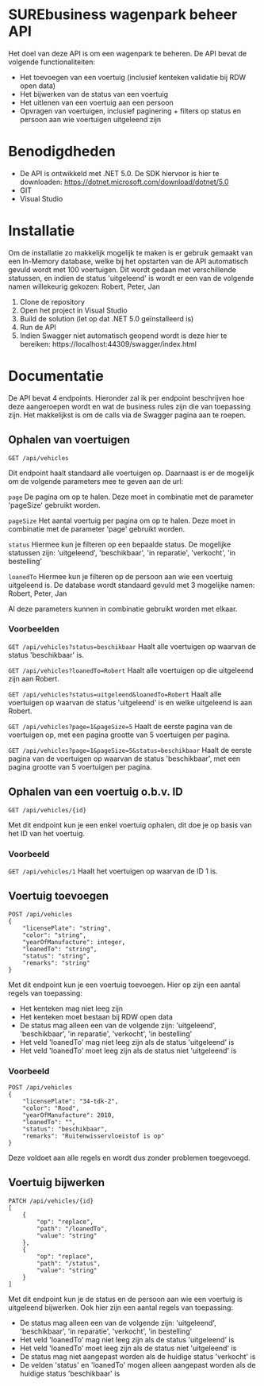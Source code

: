 # SUREbusiness wagenpark beheer API

Het doel van deze API is om een wagenpark te beheren. De API bevat de volgende functionaliteiten:

- Het toevoegen van een voertuig (inclusief kenteken validatie bij RDW open data)
- Het bijwerken van de status van een voertuig
- Het uitlenen van een voertuig aan een persoon
- Opvragen van voertuigen, inclusief paginering + filters op status en persoon aan wie voertuigen uitgeleend zijn

# Benodigdheden

- De API is ontwikkeld met .NET 5.0. De SDK hiervoor is hier te downloaden: https://dotnet.microsoft.com/download/dotnet/5.0
- GIT
- Visual Studio

# Installatie

Om de installatie zo makkelijk mogelijk te maken is er gebruik gemaakt van een In-Memory database, welke bij het opstarten van de API automatisch gevuld wordt met 100 voertuigen. Dit wordt gedaan met verschillende statussen, en indien de status 'uitgeleend' is wordt er een van de volgende namen willekeurig gekozen: Robert, Peter, Jan

1. Clone de repository
2. Open het project in Visual Studio
3. Build de solution (let op dat .NET 5.0 geïnstalleerd is)
4. Run de API
5. Indien Swagger niet automatisch geopend wordt is deze hier te bereiken: https://localhost:44309/swagger/index.html

# Documentatie

De API bevat 4 endpoints. Hieronder zal ik per endpoint beschrijven hoe deze aangeroepen wordt en wat de business rules zijn die van toepassing zijn.
Het makkelijkst is om de calls via de Swagger pagina aan te roepen.

## Ophalen van voertuigen
```code
GET /api/vehicles
```

Dit endpoint haalt standaard alle voertuigen op. Daarnaast is er de mogelijk om de volgende parameters mee te geven aan de url:

```page``` De pagina om op te halen. Deze moet in combinatie met de parameter 'pageSize' gebruikt worden.

```pageSize``` Het aantal voertuig per pagina om op te halen. Deze moet in combinatie met de parameter 'page' gebruikt worden.

```status``` Hiermee kun je filteren op een bepaalde status. De mogelijke statussen zijn: 'uitgeleend', 'beschikbaar', 'in reparatie', 'verkocht', 'in bestelling'

```loanedTo``` Hiermee kun je filteren op de persoon aan wie een voertuig uitgeleend is. De database wordt standaard gevuld met 3 mogelijke namen: Robert, Peter, Jan

Al deze parameters kunnen in combinatie gebruikt worden met elkaar.

### Voorbeelden

```GET /api/vehicles?status=beschikbaar```
Haalt alle voertuigen op waarvan de status 'beschikbaar' is.

```GET /api/vehicles?loanedTo=Robert```
Haalt alle voertuigen op die uitgeleend zijn aan Robert.

```GET /api/vehicles?status=uitgeleend&loanedTo=Robert```
Haalt alle voertuigen op waarvan de status 'uitgeleend' is en welke uitgeleend is aan Robert.

```GET /api/vehicles?page=1&pageSize=5```
Haalt de eerste pagina van de voertuigen op, met een pagina grootte van 5 voertuigen per pagina.

```GET /api/vehicles?page=1&pageSize=5&status=beschikbaar```
Haalt de eerste pagina van de voertuigen op waarvan de status 'beschikbaar', met een pagina grootte van 5 voertuigen per pagina.

## Ophalen van een voertuig o.b.v. ID
```code
GET /api/vehicles/{id}
```

Met dit endpoint kun je een enkel voertuig ophalen, dit doe je op basis van het ID van het voertuig.

### Voorbeeld
```GET /api/vehicles/1```
Haalt het voertuigen op waarvan de ID 1 is.

## Voertuig toevoegen
```code
POST /api/vehicles
{
    "licensePlate": "string",
    "color": "string",
    "yearOfManufacture": integer,
    "loanedTo": "string",
    "status": "string",
    "remarks": "string"
}
```

Met dit endpoint kun je een voertuig toevoegen. Hier op zijn een aantal regels van toepassing:
- Het kenteken mag niet leeg zijn
- Het kenteken moet bestaan bij RDW open data
- De status mag alleen een van de volgende zijn: 'uitgeleend', 'beschikbaar', 'in reparatie', 'verkocht', 'in bestelling'
- Het veld 'loanedTo' mag niet leeg zijn als de status 'uitgeleend' is
- Het veld 'loanedTo' moet leeg zijn als de status niet 'uitgeleend' is

### Voorbeeld

```code
POST /api/vehicles
{
    "licensePlate": "34-tdk-2",
    "color": "Rood",
    "yearOfManufacture": 2010,
    "loanedTo": "",
    "status": "beschikbaar",
    "remarks": "Ruitenwisservloeistof is op"
}
```
Deze voldoet aan alle regels en wordt dus zonder problemen toegevoegd.

## Voertuig bijwerken
```code
PATCH /api/vehicles/{id}
[
    {
        "op": "replace",
        "path": "/loanedTo",
        "value": "string"
    },
    {
        "op": "replace",
        "path": "/status",
        "value": "string"
    }
]
```

Met dit endpoint kun je de status en de persoon aan wie een voertuig is uitgeleend bijwerken.
Ook hier zijn een aantal regels van toepassing:

- De status mag alleen een van de volgende zijn: 'uitgeleend', 'beschikbaar', 'in reparatie', 'verkocht', 'in bestelling'
- Het veld 'loanedTo' mag niet leeg zijn als de status 'uitgeleend' is
- Het veld 'loanedTo' moet leeg zijn als de status niet 'uitgeleend' is
- De status mag niet aangepast worden als de huidige status 'verkocht' is
- De velden 'status' en 'loanedTo' mogen alleen aangepast worden als de huidige status 'beschikbaar' is
